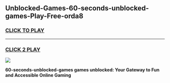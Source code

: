 
## Unblocked-Games-60-seconds-unblocked-games-Play-Free-orda8
<h3>
<a href="https://premium76.site?title=60-seconds-unblocked-games&ref=23A">CLICK TO PLAY</a></h3>
<hr>

<h3>
<a href="https://premium76.site?title=60-seconds-unblocked-games&ref=23A">CLICK 2 PLAY</a>
  
</h3>

<a href="https://premium76.site?title=60-seconds-unblocked-games&ref=23A"><img src="https://clearcache.store/games.png"></a>


**60-seconds-unblocked-games games unblocked: Your Gateway to Fun and Accessible Online Gaming**

